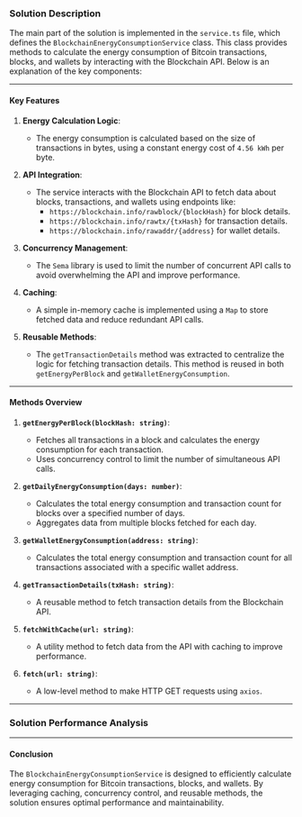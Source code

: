 ### Solution Description

The main part of the solution is implemented in the `service.ts` file, which defines the `BlockchainEnergyConsumptionService` class. This class provides methods to calculate the energy consumption of Bitcoin transactions, blocks, and wallets by interacting with the Blockchain API. Below is an explanation of the key components:

---

#### **Key Features**

1. **Energy Calculation Logic**:
   - The energy consumption is calculated based on the size of transactions in bytes, using a constant energy cost of `4.56 kWh` per byte.

2. **API Integration**:
   - The service interacts with the Blockchain API to fetch data about blocks, transactions, and wallets using endpoints like:
     - `https://blockchain.info/rawblock/{blockHash}` for block details.
     - `https://blockchain.info/rawtx/{txHash}` for transaction details.
     - `https://blockchain.info/rawaddr/{address}` for wallet details.

3. **Concurrency Management**:
   - The `Sema` library is used to limit the number of concurrent API calls to avoid overwhelming the API and improve performance.

4. **Caching**:
   - A simple in-memory cache is implemented using a `Map` to store fetched data and reduce redundant API calls.

5. **Reusable Methods**:
   - The `getTransactionDetails` method was extracted to centralize the logic for fetching transaction details. This method is reused in both `getEnergyPerBlock` and `getWalletEnergyConsumption`.

---

#### **Methods Overview**

1. **`getEnergyPerBlock(blockHash: string)`**:
   - Fetches all transactions in a block and calculates the energy consumption for each transaction.
   - Uses concurrency control to limit the number of simultaneous API calls.

2. **`getDailyEnergyConsumption(days: number)`**:
   - Calculates the total energy consumption and transaction count for blocks over a specified number of days.
   - Aggregates data from multiple blocks fetched for each day.

3. **`getWalletEnergyConsumption(address: string)`**:
   - Calculates the total energy consumption and transaction count for all transactions associated with a specific wallet address.

4. **`getTransactionDetails(txHash: string)`**:
   - A reusable method to fetch transaction details from the Blockchain API.

5. **`fetchWithCache(url: string)`**:
   - A utility method to fetch data from the API with caching to improve performance.

6. **`fetch(url: string)`**:
   - A low-level method to make HTTP GET requests using `axios`.

---

### Solution Performance Analysis


---

#### **Conclusion**
The `BlockchainEnergyConsumptionService` is designed to efficiently calculate energy consumption for Bitcoin transactions, blocks, and wallets. By leveraging caching, concurrency control, and reusable methods, the solution ensures optimal performance and maintainability.